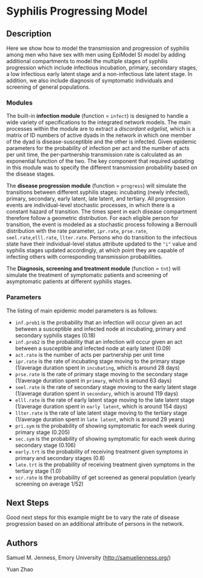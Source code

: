# Syphilis Progressing Model 

## Description
Here we show how to model the transmission and progression of syphilis among men 
who have sex with men using EpiModel SI model by adding additional compartments 
to model the multiple stages of syphilis progression which include infectious 
incubation, primary, secondary stages, a low infectious early latent stage and a non-infectious late latent stage. In addition, we also include diagnosis of 
symptomatic individuals and screening of general populations.

### Modules
The built-in **infection module** (function = `infect`) is designed to handle a 
wide variety of specifications to the integrated network models. The main 
processes within the module are to extract a _discordant edgelist,_ which is a 
matrix of ID numbers of active dyads in the network in which one member of the 
dyad is disease-susceptible and the other is infected. Given epidemic parameters 
for the probability of infection per act and the number of acts per unit time, 
the per-partnership transmission rate is calculated as an exponential function 
of the two. The key component that required updating in this module was to 
specify the different transmission probability based on the disease stages.

The **disease progression module** (function = `progress`) will simulate the 
transitions between different syphilis stages: incubating (newly infected), 
primary, secondary, early latent, late latent, and tertiary. All progression 
events are individual-level stochastic processes, in which there is a constant 
hazard of transition. The times spent in each disease compartment therefore 
follow a geometric distribution. For each eligible person for transition, the 
event is modeled as a stochastic process following a Bernoulli distribution with 
the rate parameter, `ipr.rate`, `prse.rate`, `seel.rate`,`elll.rate`, 
`llter.rate`. Persons who do transition to the infectious state have their 
individual-level status attribute updated to the `"i"` value and syphilis stages 
updated accordingly, at which point they are capable of infecting others with 
corresponding transmission probabilities.

The **Diagnosis, screening and treatment module** (function = `tnt`) will 
simulate the treatment of symptomatic patients and screening of asymptomatic 
patients at different syphilis stages.

### Parameters
The listing of main epidemic model parameters is as follows: 

* `inf.prob1` is the probability that an infection will occur given an act 
between a susceptible and infected node at incubating, primary and secondary 
syphilis stages (0.18) 
* `inf.prob2` is the probability that an infection will occur given an act 
between a susceptible and infected node at early latent (0.09)
* `act.rate` is the number of acts per partnership per unit time 
* `ipr.rate` is the rate of incubating stage moving to the primary stage 
(1/average duration spent in `incubating`, which is around 28 days) 
* `prse.rate` is the rate of primary stage moving to the secondary stage 
(1/average duration spent in `primary`, which is around 63 days)
* `seel.rate` is the rate of secondary stage moving to the early latent stage 
(1/average duration spent in `secondary`, which is around 119 days)
* `elll.rate` is the rate of early latent stage moving to the late latent stage 
(1/average duration spent in `early latent`, which is around 154 days)
* `llter.rate` is the rate of late latent stage moving to the tertiary stage 
(1/average duration spent in `late latent`, which is around 29 years)
* `pri.sym` is the probability of showing symptomatic for each week during 
primary stage (0.205)
* `sec.sym` is the probability of showing symptomatic for each week during 
secondary stage (0.106)
* `early.trt` is the probability of receiving treatment given symptoms in 
primary and secondary stages (0.8)
* `late.trt` is the probability of receiving treatment given symptoms in the 
tertiary 
stage (1.0)
* `scr.rate` is the probability of get screened as general population (yearly 
screening on average 1/52)

## Next Steps
Good next steps for this example might be to vary the rate of disease 
progression based on an additional attribute of persons in the network.

## Authors

Samuel M. Jenness, Emory University (http://samueljenness.org/)

Yuan Zhao
